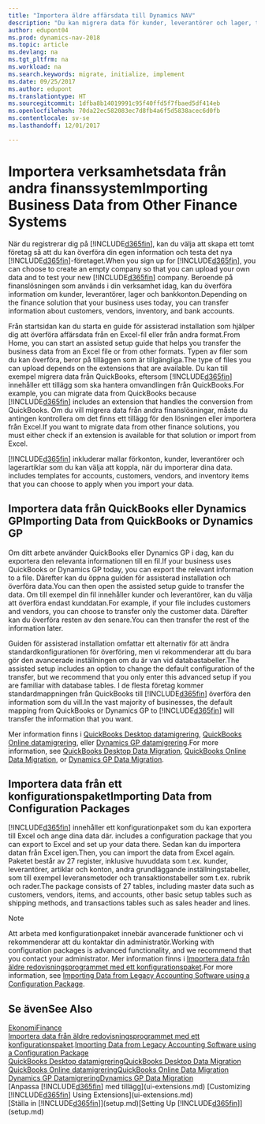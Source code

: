 ```yaml
---
title: "Importera äldre affärsdata till Dynamics NAV"
description: "Du kan migrera data för kunder, leverantörer och lager, till exempel Excel, QuickBooks eller Dynamics GP till Dynamics NAV."
author: edupont04
ms.prod: dynamics-nav-2018
ms.topic: article
ms.devlang: na
ms.tgt_pltfrm: na
ms.workload: na
ms.search.keywords: migrate, initialize, implement
ms.date: 09/25/2017
ms.author: edupont
ms.translationtype: HT
ms.sourcegitcommit: 1dfba8b14019991c95f40ffd5f7fbaed5df414eb
ms.openlocfilehash: 70da22ec582083ec7d8fb4a6f5d5838acec6d0fb
ms.contentlocale: sv-se
ms.lasthandoff: 12/01/2017

---
```

# <a name="importing-business-data-from-other-finance-systems"></a><span data-ttu-id="9fe6b-103">Importera verksamhetsdata från andra finanssystem</span><span class="sxs-lookup"><span data-stu-id="9fe6b-103">Importing Business Data from Other Finance Systems</span></span>
<span data-ttu-id="9fe6b-104">När du registrerar dig på [!INCLUDE[d365fin](includes/d365fin_md.md)], kan du välja att skapa ett tomt företag så att du kan överföra din egen information och testa det nya [!INCLUDE[d365fin](includes/d365fin_md.md)]-företaget.</span><span class="sxs-lookup"><span data-stu-id="9fe6b-104">When you sign up for [!INCLUDE[d365fin](includes/d365fin_md.md)], you can choose to create an empty company so that you can upload your own data and to test your new [!INCLUDE[d365fin](includes/d365fin_md.md)] company.</span></span> <span data-ttu-id="9fe6b-105">Beroende på finanslösningen som används i din verksamhet idag, kan du överföra information om kunder, leverantörer, lager och bankkonton.</span><span class="sxs-lookup"><span data-stu-id="9fe6b-105">Depending on the finance solution that your business uses today, you can transfer information about customers, vendors, inventory, and bank accounts.</span></span>  

<span data-ttu-id="9fe6b-106">Från startsidan kan du starta en guide för assisterad installation som hjälper dig att överföra affärsdata från en Excel-fil eller från andra format.</span><span class="sxs-lookup"><span data-stu-id="9fe6b-106">From Home, you can start an assisted setup guide that helps you transfer the business data from an Excel file or from other formats.</span></span> <span data-ttu-id="9fe6b-107">Typen av filer som du kan överföra, beror på tilläggen som är tillgängliga.</span><span class="sxs-lookup"><span data-stu-id="9fe6b-107">The type of files you can upload depends on the extensions that are available.</span></span> <span data-ttu-id="9fe6b-108">Du kan till exempel migrera data från QuickBooks, eftersom [!INCLUDE[d365fin](includes/d365fin_md.md)] innehåller ett tillägg som ska hantera omvandlingen från QuickBooks.</span><span class="sxs-lookup"><span data-stu-id="9fe6b-108">For example, you can migrate data from QuickBooks because [!INCLUDE[d365fin](includes/d365fin_md.md)] includes an extension that handles the conversion from QuickBooks.</span></span> <span data-ttu-id="9fe6b-109">Om du vill migrera data från andra finanslösningar, måste du antingen kontrollera om det finns ett tillägg för den lösningen eller importera från Excel.</span><span class="sxs-lookup"><span data-stu-id="9fe6b-109">If you want to migrate data from other finance solutions, you must either check if an extension is available for that solution or import from Excel.</span></span>  

[!INCLUDE[d365fin](includes/d365fin_md.md)]<span data-ttu-id="9fe6b-110"> inkluderar mallar förkonton, kunder, leverantörer och lagerartiklar som du kan välja att koppla, när du importerar dina data.</span><span class="sxs-lookup"><span data-stu-id="9fe6b-110"> includes templates for accounts, customers, vendors, and inventory items that you can choose to apply when you import your data.</span></span>  

## <a name="importing-data-from-quickbooks-or-dynamics-gp"></a><span data-ttu-id="9fe6b-111">Importera data från QuickBooks eller Dynamics GP</span><span class="sxs-lookup"><span data-stu-id="9fe6b-111">Importing Data from QuickBooks or Dynamics GP</span></span>
<span data-ttu-id="9fe6b-112">Om ditt arbete använder QuickBooks eller Dynamics GP i dag, kan du exportera den relevanta informationen till en fil.</span><span class="sxs-lookup"><span data-stu-id="9fe6b-112">If your business uses QuickBooks or Dynamics GP today, you can export the relevant information to a file.</span></span> <span data-ttu-id="9fe6b-113">Därefter kan du öppna guiden för assisterad installation och överföra data.</span><span class="sxs-lookup"><span data-stu-id="9fe6b-113">You can then open the assisted setup guide to transfer the data.</span></span>
<span data-ttu-id="9fe6b-114">Om till exempel din fil innehåller kunder och leverantörer, kan du välja att överföra endast kunddatan.</span><span class="sxs-lookup"><span data-stu-id="9fe6b-114">For example, if your file includes customers and vendors, you can choose to transfer only the customer data.</span></span> <span data-ttu-id="9fe6b-115">Därefter kan du överföra resten av den senare.</span><span class="sxs-lookup"><span data-stu-id="9fe6b-115">You can then transfer the rest of the information later.</span></span>  

<span data-ttu-id="9fe6b-116">Guiden för assisterad installation omfattar ett alternativ för att ändra standardkonfigurationen för överföring, men vi rekommenderar att du bara gör den avancerade inställningen om du är van vid databastabeller.</span><span class="sxs-lookup"><span data-stu-id="9fe6b-116">The assisted setup includes an option to change the default configuration of the transfer, but we recommend that you only enter this advanced setup if you are familiar with database tables.</span></span> <span data-ttu-id="9fe6b-117">I de flesta företag kommer standardmappningen från QuickBooks till [!INCLUDE[d365fin](includes/d365fin_md.md)] överföra den information som du vill.</span><span class="sxs-lookup"><span data-stu-id="9fe6b-117">In the vast majority of businesses, the default mapping from QuickBooks or Dynamics GP to [!INCLUDE[d365fin](includes/d365fin_md.md)] will transfer the information that you want.</span></span>  

<span data-ttu-id="9fe6b-118">Mer information finns i [QuickBooks Desktop datamigrering](ui-extensions-quickbooks-data-migration.md), [QuickBooks Online datamigrering](ui-extensions-quickbooks-online-data-migration.md), eller [Dynamics GP datamigrering](ui-extensions-dynamicsgp-data-migration.md).</span><span class="sxs-lookup"><span data-stu-id="9fe6b-118">For more information, see [QuickBooks Desktop Data Migration](ui-extensions-quickbooks-data-migration.md), [QuickBooks Online Data Migration](ui-extensions-quickbooks-online-data-migration.md), or [Dynamics GP Data Migration](ui-extensions-dynamicsgp-data-migration.md).</span></span>  

## <a name="importing-data-from-configuration-packages"></a><span data-ttu-id="9fe6b-119">Importera data från ett konfigurationspaket</span><span class="sxs-lookup"><span data-stu-id="9fe6b-119">Importing Data from Configuration Packages</span></span>
[!INCLUDE[d365fin](includes/d365fin_md.md)]<span data-ttu-id="9fe6b-120"> innehåller ett konfigurationpaket som du kan exportera till Excel och ange dina data där.</span><span class="sxs-lookup"><span data-stu-id="9fe6b-120"> includes a configuration package that you can export to Excel and set up your data there.</span></span> <span data-ttu-id="9fe6b-121">Sedan kan du importera datan från Excel igen.</span><span class="sxs-lookup"><span data-stu-id="9fe6b-121">Then, you can import the data from Excel again.</span></span> <span data-ttu-id="9fe6b-122">Paketet består av 27 register, inklusive huvuddata som t.ex. kunder, leverantörer, artiklar och konton, andra grundläggande inställningstabeller, som till exempel leveransmetoder och transaktionstabeller som t.ex. rubrik och rader.</span><span class="sxs-lookup"><span data-stu-id="9fe6b-122">The package consists of 27 tables, including master data such as customers, vendors, items, and accounts, other basic setup tables such as shipping methods, and transactions tables such as sales header and lines.</span></span>  

> [!NOTE]  
>   <span data-ttu-id="9fe6b-123">Att arbeta med konfigurationpaket innebär avancerade funktioner och vi rekommenderar att du kontaktar din administratör.</span><span class="sxs-lookup"><span data-stu-id="9fe6b-123">Working with configuration packages is advanced functionality, and we recommend that you contact your administrator.</span></span> <span data-ttu-id="9fe6b-124">Mer information finns i [Importera data från äldre redovisningsprogrammet med ett konfigurationspaket](across-import-data-configuration-packages.md).</span><span class="sxs-lookup"><span data-stu-id="9fe6b-124">For more information, see [Importing Data from Legacy Accounting Software using a Configuration Package](across-import-data-configuration-packages.md).</span></span>  

## <a name="see-also"></a><span data-ttu-id="9fe6b-125">Se även</span><span class="sxs-lookup"><span data-stu-id="9fe6b-125">See Also</span></span>
[<span data-ttu-id="9fe6b-126">Ekonomi</span><span class="sxs-lookup"><span data-stu-id="9fe6b-126">Finance</span></span>](finance.md)  
<span data-ttu-id="9fe6b-127">[Importera data från äldre redovisningsprogrammet med ett konfigurationspaket](across-import-data-configuration-packages.md).</span><span class="sxs-lookup"><span data-stu-id="9fe6b-127">[Importing Data from Legacy Accounting Software using a Configuration Package](across-import-data-configuration-packages.md)</span></span>  
[<span data-ttu-id="9fe6b-128">QuickBooks Desktop datamigrering</span><span class="sxs-lookup"><span data-stu-id="9fe6b-128">QuickBooks Desktop Data Migration</span></span>](ui-extensions-quickbooks-data-migration.md)  
[<span data-ttu-id="9fe6b-129">QuickBooks Online datamigrering</span><span class="sxs-lookup"><span data-stu-id="9fe6b-129">QuickBooks Online Data Migration</span></span>](ui-extensions-quickbooks-online-data-migration.md)  
[<span data-ttu-id="9fe6b-130">Dynamics GP Datamigrering</span><span class="sxs-lookup"><span data-stu-id="9fe6b-130">Dynamics GP Data Migration</span></span>](ui-extensions-dynamicsgp-data-migration.md)  
<span data-ttu-id="9fe6b-131">[Anpassa [!INCLUDE[d365fin](includes/d365fin_md.md)] med tillägg](ui-extensions.md) </span><span class="sxs-lookup"><span data-stu-id="9fe6b-131">[Customizing [!INCLUDE[d365fin](includes/d365fin_md.md)] Using Extensions](ui-extensions.md) </span></span>  
<span data-ttu-id="9fe6b-132">[Ställa in [!INCLUDE[d365fin](includes/d365fin_md.md)]](setup.md)</span><span class="sxs-lookup"><span data-stu-id="9fe6b-132">[Setting Up [!INCLUDE[d365fin](includes/d365fin_md.md)]](setup.md)</span></span>

## 

